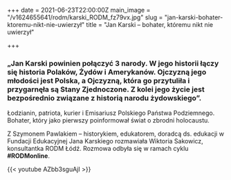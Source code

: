 +++
date = 2021-06-23T22:00:00Z
main_image = "/v1624655641/rodm/karski_RODM_fz79vx.jpg"
slug = "jan-karski-bohater-ktoremu-nikt-nie-uwierzył"
title = "Jan Karski – bohater, któremu nikt nie uwierzył"

+++
### **„Jan Karski powinien połączyć 3 narody. W jego historii łączy się historia Polaków, Żydów i Amerykanów. Ojczyzną jego młodości jest Polska, a Ojczyzną, która go przytuliła i przygarnęła są Stany Zjednoczone. Z kolei jego życie jest bezpośrednio związane z historią narodu żydowskiego”.**

Łodzianin, patriota, kurier i Emisariusz Polskiego Państwa Podziemnego. Bohater, który jako pierwszy poinformował świat o zbrodni holocaustu.

Z Szymonem Pawlakiem – historykiem, edukatorem, doradcą ds. edukacji w Fundacji Edukacyjnej Jana Karskiego rozmawiała Wiktoria Sakowicz, konsultantka RODM Łódź. Rozmowa odbyła się w ramach cyklu **#RODMonline**. 

{{< youtube AZbb3sguAjI >}}